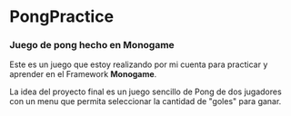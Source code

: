 # PongPractice
<h3>Juego de pong hecho en <b>Monogame</b></h3>

Este es un juego que estoy realizando por mi cuenta para practicar y aprender en el Framework <b>Monogame</b>.

La idea del proyecto final es un juego sencillo de Pong de dos jugadores con un menu que permita seleccionar la cantidad de "goles"
para ganar.
